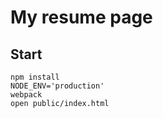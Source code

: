 # My resume page


## Start

```
npm install
NODE_ENV='production'
webpack
open public/index.html
```